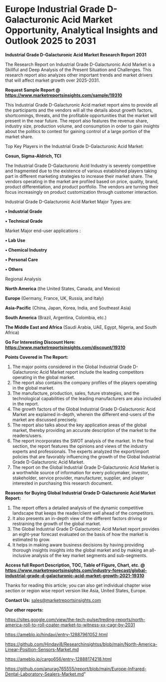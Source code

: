 # Europe Industrial Grade D-Galacturonic Acid Market Opportunity, Analytical Insights and Outlook 2025 to 2031

<strong>Industrial Grade D-Galacturonic Acid Market Research Report 2031</strong>

The Research Report on Industrial Grade D-Galacturonic Acid Market is a Skillful and Deep Analysis of the Present Situation and Challenges. This research report also analyzes other important trends and market drivers that will affect market growth over 2025-2031.

<strong>Request Sample Report @ <a href=https://www.marketreportsinsights.com/sample/19310>https://www.marketreportsinsights.com/sample/19310</a></strong>

This Industrial Grade D-Galacturonic Acid market report aims to provide all the participants and the vendors will all the details about growth factors, shortcomings, threats, and the profitable opportunities that the market will present in the near future. The report also features the revenue share, industry size, production volume, and consumption in order to gain insights about the politics to contest for gaining control of a large portion of the market share.

Top Key Players in the Industrial Grade D-Galacturonic Acid Market:

<strong>Cosun, Sigma-Aldrich, TCI</strong>

The Industrial Grade D-Galacturonic Acid Industry is severely competitive and fragmented due to the existence of various established players taking part in different marketing strategies to increase their market share. The vendors operating in the market are profiled based on price, quality, brand, product differentiation, and product portfolio. The vendors are turning their focus increasingly on product customization through customer interaction.

Industrial Grade D-Galacturonic Acid Market Major Types are:

<strong>• Industrial Grade

• Technical Grade</strong>

Market Major end-user applications :

<strong>• Lab Use

• Chemical Industry

• Personal Care

• Others</strong>

Regional Analysis

</u><strong><b>North America</b></strong> (the United States, Canada, and Mexico)

<strong><b>Europe </b></strong>(Germany, France, UK, Russia, and Italy)

<strong><b>Asia-Pacific</b></strong> (China, Japan, Korea, India, and Southeast Asia)

<strong><b>South America</b></strong> (Brazil, Argentina, Colombia, etc.)

<strong><b>The Middle East and Africa</b></strong> (Saudi Arabia, UAE, Egypt, Nigeria, and South Africa)

<strong>Go For Interesting Discount Here: <a href=https://www.marketreportsinsights.com/discount/19310>https://www.marketreportsinsights.com/discount/19310</a></strong>

<strong>Points Covered in The Report:</strong>
<ol>
  <li>The major points considered in the Global Industrial Grade D-Galacturonic Acid Market report include the leading competitors operating in the global market.</li>
  <li>The report also contains the company profiles of the players operating in the global market.</li>
  <li>The manufacture, production, sales, future strategies, and the technological capabilities of the leading manufacturers are also included in the report.</li>
  <li>The growth factors of the Global Industrial Grade D-Galacturonic Acid Market are explained in-depth, wherein the different end-users of the market are discussed precisely.</li>
  <li>The report also talks about the key application areas of the global market, thereby providing an accurate description of the market to the readers/users.</li>
  <li>The report incorporates the SWOT analysis of the market. In the final section, the report features the opinions and views of the industry experts and professionals. The experts analyzed the export/import policies that are favorably influencing the growth of the Global Industrial Grade D-Galacturonic Acid Market.</li>
  <li>The report on the Global Industrial Grade D-Galacturonic Acid Market is a worthwhile source of information for every policymaker, investor, stakeholder, service provider, manufacturer, supplier, and player interested in purchasing this research document.</li>
</ol>
<strong>Reasons for Buying Global Industrial Grade D-Galacturonic Acid Market Report:</strong>

<ol>
  <li>The report offers a detailed analysis of the dynamic competitive landscape that keeps the reader/client well ahead of the competitors.</li>
  <li>It also presents an in-depth view of the different factors driving or restraining the growth of the global market.</li>
  <li>The Global Industrial Grade D-Galacturonic Acid Market report provides an eight-year forecast evaluated on the basis of how the market is estimated to grow.</li>
  <li>It helps in making aware business decisions by having providing thorough insights insights into the global market and by making an all-inclusive analysis of the key market segments and sub-segments.</li>
</ol>
<strong>Access full Report Description, TOC, Table of Figure, Chart, etc. @ <a href=https://www.marketreportsinsights.com/industry-forecast/global-industrial-grade-d-galacturonic-acid-market-growth-2021-19310>https://www.marketreportsinsights.com/industry-forecast/global-industrial-grade-d-galacturonic-acid-market-growth-2021-19310</a></strong>


Thanks for reading this article; you can also get individual chapter wise section or region wise report version like Asia, United States, Europe.

<strong>Contact Us:</strong>
sales@marketreportsinsights.com

<strong>Our other reports:</strong>

<a href=https://sites.google.com/view/the-tech-pulse/treding-reports/north-america-roll-to-roll-coater-market-to-witness-xx-cagr-by-2031>https://sites.google.com/view/the-tech-pulse/treding-reports/north-america-roll-to-roll-coater-market-to-witness-xx-cagr-by-2031</a>

<a href=https://ameblo.jp/hindavi/entry-12887961052.html>https://ameblo.jp/hindavi/entry-12887961052.html</a>

<a href=https://github.com/Hindavi8/Researchinsightss/blob/main/North-America-Linear-Position-Sensors-Market.md>https://github.com/Hindavi8/Researchinsightss/blob/main/North-America-Linear-Position-Sensors-Market.md</a>

<a href=https://ameblo.jp/cargo656/entry-12888174218.html>https://ameblo.jp/cargo656/entry-12888174218.html</a>

<a href=https://github.com/anurag765555/report/blob/main/Europe-Infrared-Dental-Laboratory-Sealers-Market.md>https://github.com/anurag765555/report/blob/main/Europe-Infrared-Dental-Laboratory-Sealers-Market.md</a>"
